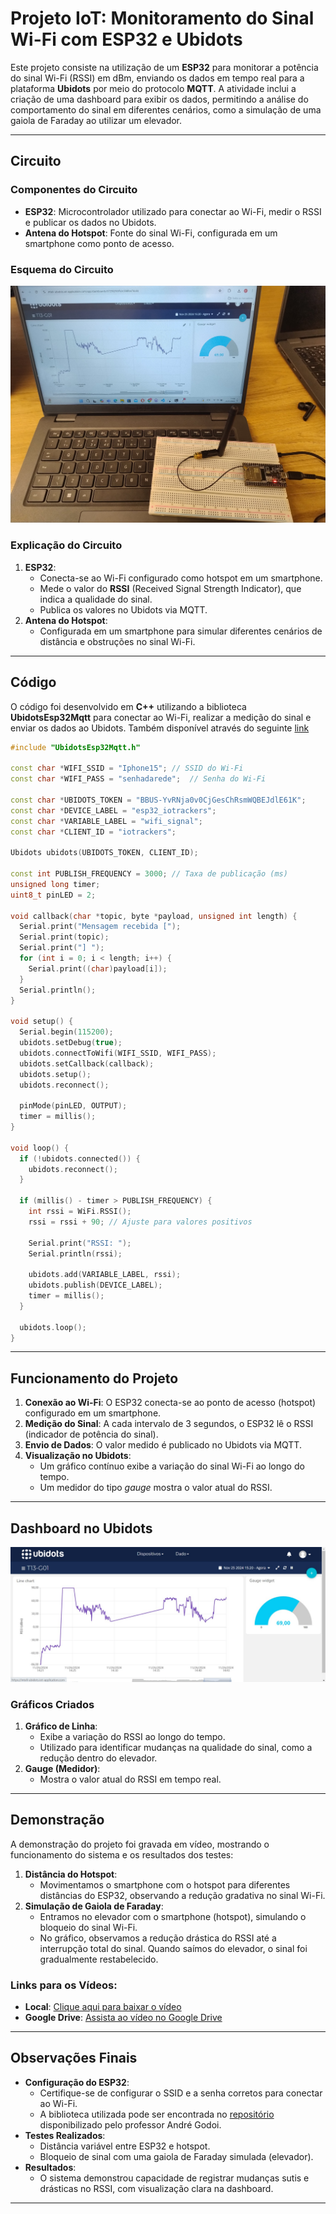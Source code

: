 # Projeto IoT: Monitoramento do Sinal Wi-Fi com ESP32 e Ubidots

Este projeto consiste na utilização de um **ESP32** para monitorar a potência do sinal Wi-Fi (RSSI) em dBm, enviando os dados em tempo real para a plataforma **Ubidots** por meio do protocolo **MQTT**. A atividade inclui a criação de uma dashboard para exibir os dados, permitindo a análise do comportamento do sinal em diferentes cenários, como a simulação de uma gaiola de Faraday ao utilizar um elevador.

---

## Circuito

### Componentes do Circuito

- **ESP32**: Microcontrolador utilizado para conectar ao Wi-Fi, medir o RSSI e publicar os dados no Ubidots.
- **Antena do Hotspot**: Fonte do sinal Wi-Fi, configurada em um smartphone como ponto de acesso.

### Esquema do Circuito

<div align="center">
    <img src="assets/esp32_with_antenna.jpg" alt="Imagem do Circuito">
</div>

### Explicação do Circuito

1. **ESP32**:
   - Conecta-se ao Wi-Fi configurado como hotspot em um smartphone.
   - Mede o valor do **RSSI** (Received Signal Strength Indicator), que indica a qualidade do sinal.
   - Publica os valores no Ubidots via MQTT.
2. **Antena do Hotspot**:
   - Configurada em um smartphone para simular diferentes cenários de distância e obstruções no sinal Wi-Fi.

---

## Código

O código foi desenvolvido em **C++** utilizando a biblioteca **UbidotsEsp32Mqtt** para conectar ao Wi-Fi, realizar a medição do sinal e enviar os dados ao Ubidots. Também disponível através do seguinte [link](./code.cpp)

```cpp
#include "UbidotsEsp32Mqtt.h"

const char *WIFI_SSID = "Iphone15"; // SSID do Wi-Fi
const char *WIFI_PASS = "senhadarede";  // Senha do Wi-Fi

const char *UBIDOTS_TOKEN = "BBUS-YvRNja0v0CjGesChRsmWQBEJdlE61K"; 
const char *DEVICE_LABEL = "esp32_iotrackers"; 
const char *VARIABLE_LABEL = "wifi_signal"; 
const char *CLIENT_ID = "iotrackers";

Ubidots ubidots(UBIDOTS_TOKEN, CLIENT_ID);

const int PUBLISH_FREQUENCY = 3000; // Taxa de publicação (ms)
unsigned long timer;
uint8_t pinLED = 2;

void callback(char *topic, byte *payload, unsigned int length) {
  Serial.print("Mensagem recebida [");
  Serial.print(topic);
  Serial.print("] ");
  for (int i = 0; i < length; i++) {
    Serial.print((char)payload[i]);
  }
  Serial.println();
}

void setup() {
  Serial.begin(115200);
  ubidots.setDebug(true);
  ubidots.connectToWifi(WIFI_SSID, WIFI_PASS);
  ubidots.setCallback(callback);
  ubidots.setup();
  ubidots.reconnect();

  pinMode(pinLED, OUTPUT);
  timer = millis();
}

void loop() {
  if (!ubidots.connected()) {
    ubidots.reconnect();
  }

  if (millis() - timer > PUBLISH_FREQUENCY) {
    int rssi = WiFi.RSSI();
    rssi = rssi + 90; // Ajuste para valores positivos

    Serial.print("RSSI: ");
    Serial.println(rssi);

    ubidots.add(VARIABLE_LABEL, rssi);
    ubidots.publish(DEVICE_LABEL);
    timer = millis();
  }

  ubidots.loop();
}
```

---

## Funcionamento do Projeto

1. **Conexão ao Wi-Fi**: O ESP32 conecta-se ao ponto de acesso (hotspot) configurado em um smartphone.
2. **Medição do Sinal**: A cada intervalo de 3 segundos, o ESP32 lê o RSSI (indicador de potência do sinal).
3. **Envio de Dados**: O valor medido é publicado no Ubidots via MQTT.
4. **Visualização no Ubidots**:
   - Um gráfico contínuo exibe a variação do sinal Wi-Fi ao longo do tempo.
   - Um medidor do tipo *gauge* mostra o valor atual do RSSI.

---

## Dashboard no Ubidots

<div align="center">
    <img src="assets/ubidots_dash.jpg" alt="Captura de Tela do Dashboard no Ubidots">
</div>

### Gráficos Criados

1. **Gráfico de Linha**:
   - Exibe a variação do RSSI ao longo do tempo.
   - Utilizado para identificar mudanças na qualidade do sinal, como a redução dentro do elevador.
2. **Gauge (Medidor)**:
   - Mostra o valor atual do RSSI em tempo real.

---

## Demonstração

A demonstração do projeto foi gravada em vídeo, mostrando o funcionamento do sistema e os resultados dos testes:

1. **Distância do Hotspot**:
   - Movimentamos o smartphone com o hotspot para diferentes distâncias do ESP32, observando a redução gradativa no sinal Wi-Fi.
2. **Simulação de Gaiola de Faraday**:
   - Entramos no elevador com o smartphone (hotspot), simulando o bloqueio do sinal Wi-Fi.
   - No gráfico, observamos a redução drástica do RSSI até a interrupção total do sinal. Quando saímos do elevador, o sinal foi gradualmente restabelecido.

### Links para os Vídeos:

- **Local**: [Clique aqui para baixar o vídeo](./assets/wifi_RSSI_test_esp32_ubidots.mp4)
- **Google Drive**: [Assista ao vídeo no Google Drive](https://drive.google.com/file/d/1SBXYIGs0_yGJXmbmtagQIZOZq9z7JVo9/view?usp=sharing)

---

## Observações Finais

- **Configuração do ESP32**:
  - Certifique-se de configurar o SSID e a senha corretos para conectar ao Wi-Fi.
  - A biblioteca utilizada pode ser encontrada no [repositório](https://github.com/agodoi/m04-semana05) disponibilizado pelo professor André Godoi.
- **Testes Realizados**:
  - Distância variável entre ESP32 e hotspot.
  - Bloqueio de sinal com uma gaiola de Faraday simulada (elevador).
- **Resultados**:
  - O sistema demonstrou capacidade de registrar mudanças sutis e drásticas no RSSI, com visualização clara na dashboard.

---
